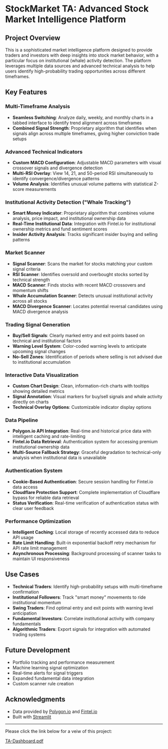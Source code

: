 # StockMarket TA: Advanced Stock Market Intelligence Platform

## Project Overview

This is a sophisticated market intelligence platform designed to provide traders and investors with deep insights into stock market behavior, with a particular focus on institutional (whale) activity detection. The platform leverages multiple data sources and advanced technical analysis to help users identify high-probability trading opportunities across different timeframes.

## Key Features

### Multi-Timeframe Analysis
- **Seamless Switching**: Analyze daily, weekly, and monthly charts in a tabbed interface to identify trend alignment across timeframes
- **Combined Signal Strength**: Proprietary algorithm that identifies when signals align across multiple timeframes, giving higher conviction trade setups

### Advanced Technical Indicators
- **Custom MACD Configuration**: Adjustable MACD parameters with visual crossover signals and divergence detection
- **Multi-RSI Overlay**: View 14, 21, and 50-period RSI simultaneously to identify convergence/divergence patterns
- **Volume Analysis**: Identifies unusual volume patterns with statistical Z-score measurements

### Institutional Activity Detection ("Whale Tracking")
- **Smart Money Indicator**: Proprietary algorithm that combines volume analysis, price impact, and institutional ownership data
- **Real-Time Institutional Data**: Integration with Fintel.io for institutional ownership metrics and fund sentiment scores
- **Insider Activity Analysis**: Tracks significant insider buying and selling patterns

### Market Scanner
- **Signal Scanner**: Scans the market for stocks matching your custom signal criteria
- **RSI Scanner**: Identifies oversold and overbought stocks sorted by technical strength
- **MACD Scanner**: Finds stocks with recent MACD crossovers and momentum shifts
- **Whale Accumulation Scanner**: Detects unusual institutional activity across all stocks
- **MACD Divergence Scanner**: Locates potential reversal candidates using MACD divergence analysis

### Trading Signal Generation
- **Buy/Sell Signals**: Clearly marked entry and exit points based on technical and institutional factors
- **Warning Level System**: Color-coded warning levels to anticipate upcoming signal changes
- **No-Sell Zones**: Identification of periods where selling is not advised due to institutional accumulation

### Interactive Data Visualization
- **Custom Chart Design**: Clean, information-rich charts with tooltips showing detailed metrics
- **Signal Annotation**: Visual markers for buy/sell signals and whale activity directly on charts
- **Technical Overlay Options**: Customizable indicator display options

### Data Pipeline
- **Polygon.io API Integration**: Real-time and historical price data with intelligent caching and rate-limiting
- **Fintel.io Data Retrieval**: Authentication system for accessing premium institutional ownership data
- **Multi-Source Fallback Strategy**: Graceful degradation to technical-only analysis when institutional data is unavailable

### Authentication System
- **Cookie-Based Authentication**: Secure session handling for Fintel.io data access
- **Cloudflare Protection Support**: Complete implementation of Cloudflare bypass for reliable data retrieval
- **Status Verification**: Real-time verification of authentication status with clear user feedback

### Performance Optimization
- **Intelligent Caching**: Local storage of recently accessed data to reduce API usage
- **Rate Limit Handling**: Built-in exponential backoff retry mechanism for API rate limit management
- **Asynchronous Processing**: Background processing of scanner tasks to maintain UI responsiveness

## Use Cases

- **Technical Traders**: Identify high-probability setups with multi-timeframe confirmation
- **Institutional Followers**: Track "smart money" movements to ride institutional momentum
- **Swing Traders**: Find optimal entry and exit points with warning level anticipation
- **Fundamental Investors**: Correlate institutional activity with company fundamentals
- **Algorithmic Traders**: Export signals for integration with automated trading systems

## Future Development

- Portfolio tracking and performance measurement
- Machine learning signal optimization
- Real-time alerts for signal triggers
- Expanded fundamental data integration
- Custom scanner rule creation

## Acknowledgments

- Data provided by [Polygon.io](https://polygon.io) and [Fintel.io](https://fintel.io)
- Built with [Streamlit](https://streamlit.io/)

---
Please click the link below for a veiw of this project:

[TA-Dashboard.pdf](https://github.com/user-attachments/files/20525290/TA-Dashboard.pdf)

